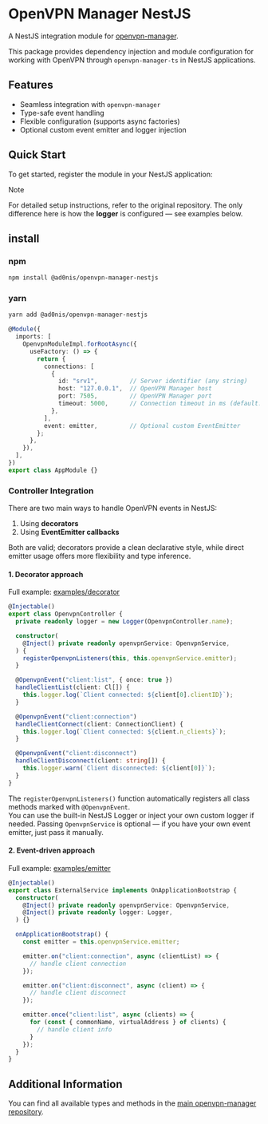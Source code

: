 # OpenVPN Manager NestJS

A NestJS integration module for [openvpn-manager](https://github.com/Leo5878/openvpn-manager).

This package provides dependency injection and module configuration for working with OpenVPN through `openvpn-manager-ts` in NestJS applications.

## Features

* Seamless integration with `openvpn-manager`
* Type-safe event handling
* Flexible configuration (supports async factories)
* Optional custom event emitter and logger injection


## Quick Start

To get started, register the module in your NestJS application:

> [!NOTE]
> For detailed setup instructions, refer to the original repository.
> The only difference here is how the **logger** is configured — see examples below.

## install
### npm
```bash
npm install @ad0nis/openvpn-manager-nestjs
```

### yarn
```bash
yarn add @ad0nis/openvpn-manager-nestjs
```

```ts
@Module({
  imports: [
    OpenvpnModuleImpl.forRootAsync({
      useFactory: () => {
        return {
          connections: [
            {
              id: "srv1",         // Server identifier (any string)
              host: "127.0.0.1",  // OpenVPN Manager host
              port: 7505,         // OpenVPN Manager port
              timeout: 5000,      // Connection timeout in ms (default: 5000)
            },
          ],
          event: emitter,         // Optional custom EventEmitter
        };
      },
    }),
  ],
})
export class AppModule {}
```

### Controller Integration

There are two main ways to handle OpenVPN events in NestJS:

1. Using **decorators**
2. Using **EventEmitter callbacks**

Both are valid; decorators provide a clean declarative style, while direct emitter usage offers more flexibility and type inference.


#### 1. Decorator approach

Full example: [examples/decorator](examples/decorator)

```ts
@Injectable()
export class OpenvpnController {
  private readonly logger = new Logger(OpenvpnController.name);

  constructor(
    @Inject() private readonly openvpnService: OpenvpnService,
  ) {
    registerOpenvpnListeners(this, this.openvpnService.emitter);
  }

  @OpenvpnEvent("client:list", { once: true })
  handleClientList(client: Cl[]) {
    this.logger.log(`Client connected: ${client[0].clientID}`);
  }

  @OpenvpnEvent("client:connection")
  handleClientConnect(client: ConnectionClient) {
    this.logger.log(`Client connected: ${client.n_clients}`);
  }

  @OpenvpnEvent("client:disconnect")
  handleClientDisconnect(client: string[]) {
    this.logger.warn(`Client disconnected: ${client[0]}`);
  }
}
```

The `registerOpenvpnListeners()` function automatically registers all class methods marked with `@OpenvpnEvent`.\
You can use the built-in NestJS Logger or inject your own custom logger if needed.
Passing `OpenvpnService` is optional — if you have your own event emitter, just pass it manually.

#### 2. Event-driven approach

Full example: [examples/emitter](examples/emitter)

```ts
@Injectable()
export class ExternalService implements OnApplicationBootstrap {
  constructor(
    @Inject() private readonly openvpnService: OpenvpnService,
    @Inject() private readonly logger: Logger,
  ) {}

  onApplicationBootstrap() {
    const emitter = this.openvpnService.emitter;

    emitter.on("client:connection", async (clientList) => {
      // handle client connection
    });

    emitter.on("client:disconnect", async (client) => {
      // handle client disconnect
    });

    emitter.once("client:list", async (clients) => {
      for (const { commonName, virtualAddress } of clients) {
        // handle client info
      }
    });
  }
}
```

## Additional Information

You can find all available types and methods in the
[main openvpn-manager repository](https://github.com/Leo5878/openvpn-manager).
